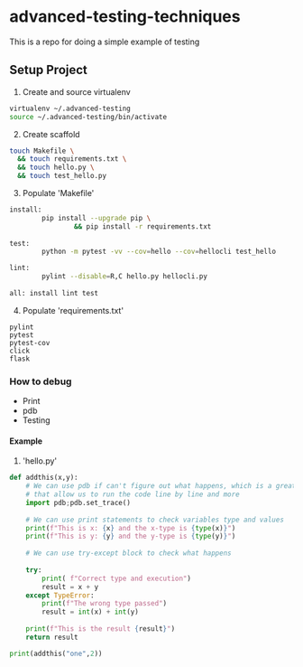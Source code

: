 # advanced-testing-techniques
This is a repo for doing a simple example of testing


## Setup Project

1. Create and source virtualenv

```bash
virtualenv ~/.advanced-testing
source ~/.advanced-testing/bin/activate
```

2. Create scaffold
```bash
touch Makefile \
  && touch requirements.txt \
  && touch hello.py \
  && touch test_hello.py
```

3. Populate 'Makefile'
```bash
install:
		pip install --upgrade pip \
				&& pip install -r requirements.txt
				
test:
		python -m pytest -vv --cov=hello --cov=hellocli test_hello

lint:
		pylint --disable=R,C hello.py hellocli.py
		
all: install lint test		
```

4. Populate 'requirements.txt'
```
pylint
pytest
pytest-cov
click
flask
```

### How to debug
 
 * Print
 * pdb
 * Testing

#### Example
1. 'hello.py'
```python
def addthis(x,y):
    # We can use pdb if can't figure out what happens, which is a great tool
    # that allow us to run the code line by line and more 
    import pdb;pdb.set_trace()
    
    # We can use print statements to check variables type and values
    print(f"This is x: {x} and the x-type is {type(x)}")
    print(f"This is y: {y} and the y-type is {type(y)}")
    
    # We can use try-except block to check what happens
    
    try:
        print( f"Correct type and execution")
        result = x + y
    except TypeError:
        print(f"The wrong type passed")
        result = int(x) + int(y)
        
    print(f"This is the result {result}")
    return result

print(addthis("one",2))
```